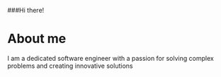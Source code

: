 ###Hi there!

# About me
I am a dedicated software engineer with a passion for solving complex problems and creating innovative solutions
